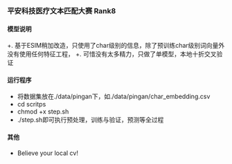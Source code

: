 ### 平安科技医疗文本匹配大赛 Rank8
#### 模型说明
+. 基于ESIM稍加改造，只使用了char级别的信息，除了预训练char级别词向量外没有使用任何特征工程，
+. 可惜没有太多精力，只做了单模型，本地十折交叉验证
#### 运行程序
+ 将数据集放在./data/pingan下，如./data/pingan/char_embedding.csv
+ cd scritps
+ chmod +x step.sh
+ ./step.sh即可执行预处理，训练与验证，预测等全过程

#### 其他
+ Believe your local cv!
